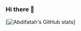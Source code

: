 ### Hi there 👋


[![Abdifatah's GitHub stats](https://github-readme-stats.vercel.app/api?username=AbdifatahZamiir&show_icons=true&theme=radical)]
